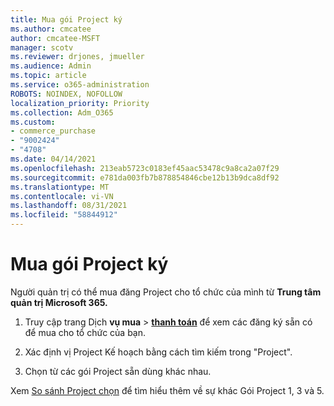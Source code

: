 ```yaml
---
title: Mua gói Project ký
ms.author: cmcatee
author: cmcatee-MSFT
manager: scotv
ms.reviewer: drjones, jmueller
ms.audience: Admin
ms.topic: article
ms.service: o365-administration
ROBOTS: NOINDEX, NOFOLLOW
localization_priority: Priority
ms.collection: Adm_O365
ms.custom:
- commerce_purchase
- "9002424"
- "4708"
ms.date: 04/14/2021
ms.openlocfilehash: 213eab5723c0183ef45aac53478c9a8ca2a07f29
ms.sourcegitcommit: e781da003fb7b878854846cbe12b13b9dca8df92
ms.translationtype: MT
ms.contentlocale: vi-VN
ms.lasthandoff: 08/31/2021
ms.locfileid: "58844912"
---
```

# <a name="purchase-project-subscription"></a>Mua gói Project ký

Người quản trị có thể mua đăng Project cho tổ chức của mình từ **Trung tâm quản trị Microsoft 365.**

1. Truy cập trang Dịch **vụ mua**  >  **[thanh toán](https://admin.microsoft.com/AdminPortal/Home?adminportal=1&msCV=%2BbOQtMNsz0ei8f5z.0.36#/catalog)** để xem các đăng ký sẵn có để mua cho tổ chức của bạn.

2. Xác định vị Project Kế hoạch bằng cách tìm kiếm trong "Project".

3. Chọn từ các gói Project sẵn dùng khác nhau.

Xem [So sánh Project chọn](https://products.office.com/project/compare-microsoft-project-management-software?tab=1&OCID=AID2000748_SEM_5j2j5X4B&MarinID=5j2j5X4B|78821275986631|%2Bproject%20%2Bo365|bb|c||1261139959949905|kwd-78821311481635:loc-190&lnkd=Bing_O365SMB_App&msclkid=185eccc165db1d3da290924720afcaa4&ef_id=XoY8vgAAAUTu0Bj8:20200402200513:s) để tìm hiểu thêm về sự khác Gói Project 1, 3 và 5.
